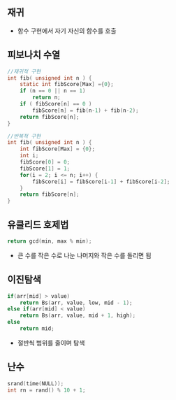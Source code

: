 ## 재귀

- 함수 구현에서 자기 자신의 함수를 호출

## 피보나치 수열

```c
//재귀적 구현
int fib( unsigned int n ) {
	static int fibScore[Max] ={0};
	if (n == 0 || n == 1) 
		return n;
	if ( fibScore[n] == 0 ) 
		fibScore[n] = fib(n-1) + fib(n-2); 
	return fibScore[n]; 
}

//반복적 구현
int fib( unsigned int n ) { 
	int fibScore[Max] = {0}; 
	int i; 
	fibScore[0] = 0; 
	fibScore[1] = 1; 
	for(i = 2; i <= n; i++) { 
		fibScore[i] = fibScore[i-1] + fibScore[i-2]; 
	} 
	return fibScore[n]; 
}
```

## 유클리드 호제법

```c
return gcd(min, max % min);
```

- 큰 수를 작은 수로 나눈 나머지와 작은 수를 돌리면 됨
## 이진탐색

```c
if(arr[mid] > value)
	return Bs(arr, value, low, mid - 1);
else if(arr[mid] < value)
	return Bs(arr, value, mid + 1, high);
else
	return mid;
```

- 절반씩 범위를 줄이며 탐색
## 난수

```c
srand(time(NULL));
int rn = rand() % 10 + 1;
```


